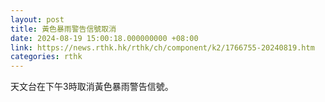 ```yaml
---
layout: post
title: 黃色暴雨警告信號取消
date: 2024-08-19 15:00:18.000000000 +08:00
link: https://news.rthk.hk/rthk/ch/component/k2/1766755-20240819.htm
categories: rthk
---
```


天文台在下午3時取消黃色暴雨警告信號。
